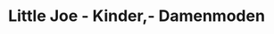---
title: "Little Joe - Kinder,- Damenmoden"
url: /gross-gerungs/little-joe-kinder-damenmoden/
shop: Kleidung
---